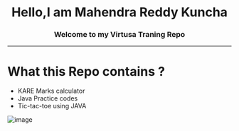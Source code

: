 <h1 align=center>Hello,I am Mahendra Reddy Kuncha</h1>
<h3 align=center> Welcome to my Virtusa Traning Repo</h3>

---
# What this Repo contains ?
* KARE Marks calculator
* Java Practice codes
* Tic-tac-toe using JAVA

![image](https://user-images.githubusercontent.com/118844400/203827451-3e5a977e-eeeb-4cc9-9da6-455061419cf3.png)



